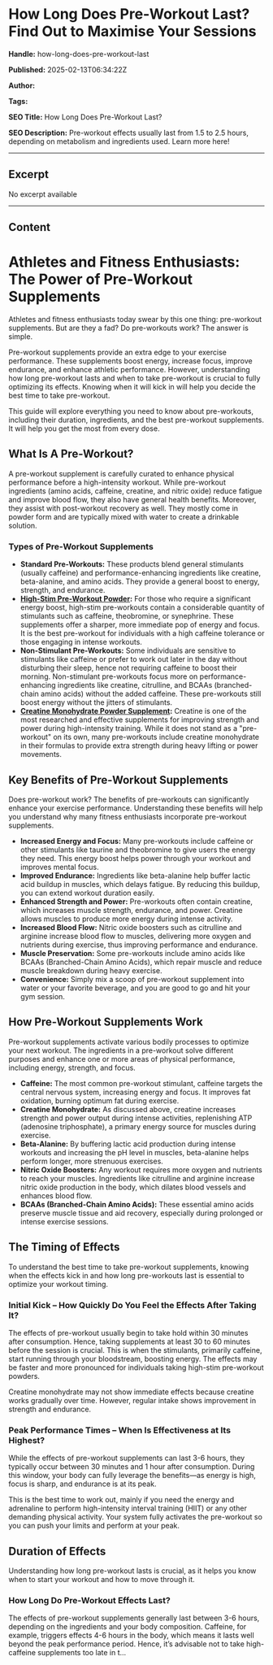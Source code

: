 # How Long Does Pre-Workout Last? Find Out to Maximise Your Sessions

**Handle:** how-long-does-pre-workout-last

**Published:** 2025-02-13T06:34:22Z

**Author:**  

**Tags:** 

**SEO Title:** How Long Does Pre-Workout Last?

**SEO Description:** Pre-workout effects usually last from 1.5 to 2.5 hours, depending on metabolism and ingredients used. Learn more here!

---

## Excerpt

No excerpt available

---

## Content

# Athletes and Fitness Enthusiasts: The Power of Pre-Workout Supplements

Athletes and fitness enthusiasts today swear by this one thing: pre-workout supplements. But are they a fad? Do pre-workouts work? The answer is simple.

Pre-workout supplements provide an extra edge to your exercise performance. These supplements boost energy, increase focus, improve endurance, and enhance athletic performance. However, understanding how long pre-workout lasts and when to take pre-workout is crucial to fully optimizing its effects. Knowing when it will kick in will help you decide the best time to take pre-workout.

This guide will explore everything you need to know about pre-workouts, including their duration, ingredients, and the best pre-workout supplements. It will help you get the most from every dose.

## What Is A Pre-Workout?

A pre-workout supplement is carefully curated to enhance physical performance before a high-intensity workout. While pre-workout ingredients (amino acids, caffeine, creatine, and nitric oxide) reduce fatigue and improve blood flow, they also have general health benefits. Moreover, they assist with post-workout recovery as well. They mostly come in powder form and are typically mixed with water to create a drinkable solution.

### Types of Pre-Workout Supplements

- **Standard Pre-Workouts:** These products blend general stimulants (usually caffeine) and performance-enhancing ingredients like creatine, beta-alanine, and amino acids. They provide a general boost to energy, strength, and endurance.
- **[High-Stim Pre-Workout Powder](https://www.vpa.com.au/products/venom-pre-workout):** For those who require a significant energy boost, high-stim pre-workouts contain a considerable quantity of stimulants such as caffeine, theobromine, or synephrine. These supplements offer a sharper, more immediate pop of energy and focus. It is the best pre-workout for individuals with a high caffeine tolerance or those engaging in intense workouts.
- **Non-Stimulant Pre-Workouts:** Some individuals are sensitive to stimulants like caffeine or prefer to work out later in the day without disturbing their sleep, hence not requiring caffeine to boost their morning. Non-stimulant pre-workouts focus more on performance-enhancing ingredients like creatine, citrulline, and BCAAs (branched-chain amino acids) without the added caffeine. These pre-workouts still boost energy without the jitters of stimulants.
- **[Creatine Monohydrate Powder Supplement](https://www.vpa.com.au/products/creatine-monohydrate):** Creatine is one of the most researched and effective supplements for improving strength and power during high-intensity training. While it does not stand as a "pre-workout" on its own, many pre-workouts include creatine monohydrate in their formulas to provide extra strength during heavy lifting or power movements.

## Key Benefits of Pre-Workout Supplements

Does pre-workout work? The benefits of pre-workouts can significantly enhance your exercise performance. Understanding these benefits will help you understand why many fitness enthusiasts incorporate pre-workout supplements.

- **Increased Energy and Focus:** Many pre-workouts include caffeine or other stimulants like taurine and theobromine to give users the energy they need. This energy boost helps power through your workout and improves mental focus.
- **Improved Endurance:** Ingredients like beta-alanine help buffer lactic acid buildup in muscles, which delays fatigue. By reducing this buildup, you can extend workout duration easily.
- **Enhanced Strength and Power:** Pre-workouts often contain creatine, which increases muscle strength, endurance, and power. Creatine allows muscles to produce more energy during intense activity.
- **Increased Blood Flow:** Nitric oxide boosters such as citrulline and arginine increase blood flow to muscles, delivering more oxygen and nutrients during exercise, thus improving performance and endurance.
- **Muscle Preservation:** Some pre-workouts include amino acids like BCAAs (Branched-Chain Amino Acids), which repair muscle and reduce muscle breakdown during heavy exercise.
- **Convenience:** Simply mix a scoop of pre-workout supplement into water or your favorite beverage, and you are good to go and hit your gym session.

## How Pre-Workout Supplements Work

Pre-workout supplements activate various bodily processes to optimize your next workout. The ingredients in a pre-workout solve different purposes and enhance one or more areas of physical performance, including energy, strength, and focus.

- **Caffeine:** The most common pre-workout stimulant, caffeine targets the central nervous system, increasing energy and focus. It improves fat oxidation, burning optimum fat during exercise.
- **Creatine Monohydrate:** As discussed above, creatine increases strength and power output during intense activities, replenishing ATP (adenosine triphosphate), a primary energy source for muscles during exercise.
- **Beta-Alanine:** By buffering lactic acid production during intense workouts and increasing the pH level in muscles, beta-alanine helps perform longer, more strenuous exercises.
- **Nitric Oxide Boosters:** Any workout requires more oxygen and nutrients to reach your muscles. Ingredients like citrulline and arginine increase nitric oxide production in the body, which dilates blood vessels and enhances blood flow.
- **BCAAs (Branched-Chain Amino Acids):** These essential amino acids preserve muscle tissue and aid recovery, especially during prolonged or intense exercise sessions.

## The Timing of Effects

To understand the best time to take pre-workout supplements, knowing when the effects kick in and how long pre-workouts last is essential to optimize your workout timing.

### Initial Kick – How Quickly Do You Feel the Effects After Taking It?

The effects of pre-workout usually begin to take hold within 30 minutes after consumption. Hence, taking supplements at least 30 to 60 minutes before the session is crucial. This is when the stimulants, primarily caffeine, start running through your bloodstream, boosting energy. The effects may be faster and more pronounced for individuals taking high-stim pre-workout powders.

Creatine monohydrate may not show immediate effects because creatine works gradually over time. However, regular intake shows improvement in strength and endurance.

### Peak Performance Times – When Is Effectiveness at Its Highest?

While the effects of pre-workout supplements can last 3-6 hours, they typically occur between 30 minutes and 1 hour after consumption. During this window, your body can fully leverage the benefits—as energy is high, focus is sharp, and endurance is at its peak.

This is the best time to work out, mainly if you need the energy and adrenaline to perform high-intensity interval training (HIIT) or any other demanding physical activity. Your system fully activates the pre-workout so you can push your limits and perform at your peak.

## Duration of Effects

Understanding how long pre-workout lasts is crucial, as it helps you know when to start your workout and how to move through it.

### How Long Do Pre-Workout Effects Last?

The effects of pre-workout supplements generally last between 3-6 hours, depending on the ingredients and your body composition. Caffeine, for example, triggers effects 4-6 hours in the body, which means it lasts well beyond the peak performance period. Hence, it’s advisable not to take high-caffeine supplements too late in t...

